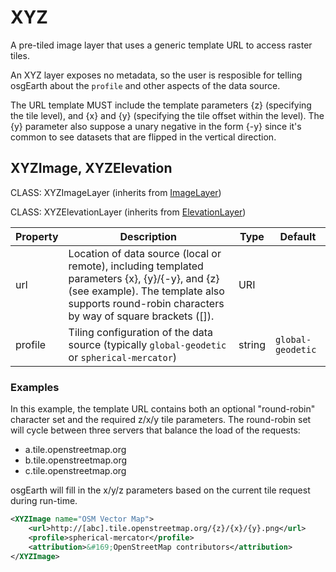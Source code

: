 # XYZ

A pre-tiled image layer that uses a generic template URL to access raster tiles.

An XYZ layer exposes no metadata, so the user is resposible for telling osgEarth about the `profile` and other aspects of the data source.

The URL template MUST include the template parameters {z} (specifying the tile level), and {x} and {y} (specifying the tile offset within the level). The {y} parameter also suppose a unary negative in the form {-y} since it's common to see datasets that are flipped in the vertical direction.

## XYZImage, XYZElevation

CLASS: XYZImageLayer (inherits from [ImageLayer](image.md))

CLASS: XYZElevationLayer (inherits from [ElevationLayer](elevation.md))

| Property | Description                                                  | Type | Default |
| ---------- | ------------------------------------------------------------ | ---- | ------- |
| url  | Location of data source (local or remote), including templated parameters {x}, {y}/{-y}, and {z} (see example). The template also supports round-robin characters by way of square brackets ([]). | URI  |         |
| profile | Tiling configuration of the data source (typically `global-geodetic` or `spherical-mercator`) | string | `global-geodetic` |

### Examples

In this example, the template URL contains both an optional "round-robin" character set and the required z/x/y tile parameters. The round-robin set will cycle between three servers that balance the load of the requests:

* a.tile.openstreetmap.org
* b.tile.openstreetmap.org
* c.tile.openstreetmap.org

osgEarth will fill in the x/y/z parameters based on the current tile request during run-time.

```xml
<XYZImage name="OSM Vector Map">
    <url>http://[abc].tile.openstreetmap.org/{z}/{x}/{y}.png</url>
    <profile>spherical-mercator</profile>
    <attribution>&#169;OpenStreetMap contributors</attribution>
</XYZImage>
```

